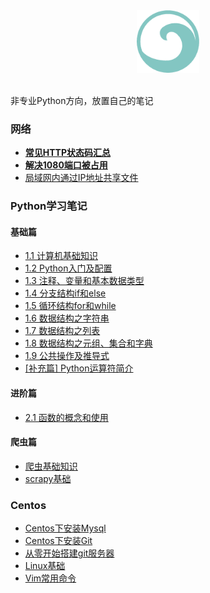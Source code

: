 <div align="center">
    <img src="/assets/img/logo.png" width="100px">
</div>

<br>

非专业Python方向，放置自己的笔记

### 网络

- **[常见HTTP状态码汇总](/web-rel/http-status-code.md)**
- **[解决1080端口被占用](/web-rel/solve-1080-port-occupied.md)**
- [局域网内通过IP地址共享文件](/web-rel/throwing-IPaddress-shared-files-in-LAN.md)

### Python学习笔记

#### 基础篇

- [1.1 计算机基础知识](/python-basic/1.1计算机基础知识.md)
- [1.2 Python入门及配置](/python-basic/1.2Python入门及配置.md)
- [1.3 注释、变量和基本数据类型](/python-basic/1.3注释、变量、数据类型和格式化输出.md)
- [1.4 分支结构if和else](/python-basic/1.4分支结构if和else.md)
- [1.5 循环结构for和while](/python-basic/1.5循环结构for和while.md)
- [1.6 数据结构之字符串](/python-basic/1.6数据类型之字符串.md)
- [1.7 数据结构之列表](/python-basic/1.7数据结构之列表.md)
- [1.8 数据结构之元组、集合和字典](/python-basic/1.8数据结构之元组、集合和字典.md)
- [1.9 公共操作及推导式](/python-basic/1.9公共操作及推导式.md)
- [[补充篇] Python运算符简介](/python-basic/[补充]Python运算符.md)

#### 进阶篇

- [2.1 函数的概念和使用](/python-basic/2.1函数概念及使用.md)

#### 爬虫篇

- [爬虫基础知识](/python-spider/Python爬虫基础.md)
- [scrapy基础](/python-spider/Scrapy基础.md)

### Centos

- [Centos下安装Mysql](/centos-tutorial/Centos下安装Mysql.md)
- [Centos下安装Git](/centos-tutorial/Centos下安装Git.md)
- [从零开始搭建git服务器](/centos-tutorial/从零开始搭建git服务器.md)
- [Linux基础](/centos-tutorial/Linux基础.md)
- [Vim常用命令](/centos-tutorial/Vim命令详解.md)

